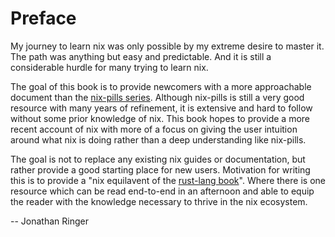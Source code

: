 # Preface

My journey to learn nix was only possible by my extreme desire to master it.
The path was anything but easy and predictable. And it is still a considerable
hurdle for many trying to learn nix.

The goal of this book is to provide newcomers with a more approachable
document than the [nix-pills series](https://nixos.org/guides/nix-pills).
Although nix-pills is still a very good resource
with many years of refinement, it is extensive and hard to follow without
some prior knowledge of nix. This book hopes to 
provide a more recent account of nix with more of a focus on giving the user
intuition around what nix is doing rather than a deep understanding like nix-pills.

The goal is not to replace any existing nix guides or documentation, but rather
provide a good starting place for new users. Motivation for writing
this is to provide a "nix equilavent of the [rust-lang book](https://doc.rust-lang.org/book/)".
Where there is one resource which can be read end-to-end in an afternoon and
able to equip the reader with the knowledge necessary
to thrive in the nix ecosystem.

-- Jonathan Ringer
